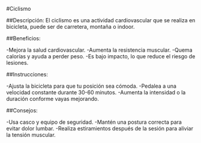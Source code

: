 #Ciclismo


##Descripción:
El ciclismo es una actividad cardiovascular que se realiza en bicicleta, puede ser de carretera, montaña o indoor.


##Beneficios:

-Mejora la salud cardiovascular.
-Aumenta la resistencia muscular.
-Quema calorías y ayuda a perder peso.
-Es bajo impacto, lo que reduce el riesgo de lesiones.


##Instrucciones:

-Ajusta la bicicleta para que tu posición sea cómoda.
-Pedalea a una velocidad constante durante 30-60 minutos.
-Aumenta la intensidad o la duración conforme vayas mejorando.


##Consejos:

-Usa casco y equipo de seguridad.
-Mantén una postura correcta para evitar dolor lumbar.
-Realiza estiramientos después de la sesión para aliviar la tensión muscular.

